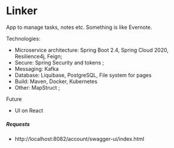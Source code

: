 # Linker 
App to manage tasks, notes etc. Something is like Evernote.

Technologies: 
- Microservice architecture: Spring Boot 2.4, Spring Cloud 2020, Resilience4j, Feign;
- Secure: Spring Security and tokens ;
- Messaging: Kafka
- Database: Liquibase, PostgreSQL, File system for pages
- Build: Maven, Docker, Kubernetes 
- Other: MapStruct ;

Future
- UI on React


##### Requests

- http://localhost:8082/account/swagger-ui/index.html 



